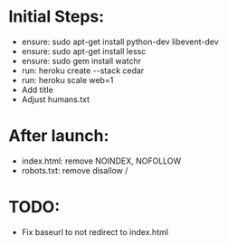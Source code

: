 Initial Steps:
=============
* ensure:
    sudo apt-get install python-dev libevent-dev
* ensure:
    sudo apt-get install lessc
* ensure:
    sudo gem install watchr
* run:
    heroku create --stack cedar
* run:
    heroku scale web=1
* Add title
* Adjust humans.txt


After launch:
==============
* index.html: remove NOINDEX, NOFOLLOW
* robots.txt: remove disallow /

TODO:
==============
* Fix baseurl to not redirect to index.html
